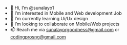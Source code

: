 - 👋 Hi, I’m @sunalayo1
- 👀 I’m interested in Mobile and Web development Job
- 🌱 I’m currently learning Ui/Ux design
- 💞️ I’m looking to collaborate on Mobile/Web projects
- 📫 Reach me via sunalayorgoodness@gmail.com or codingprosng@gmail.com

<!---
sunalayo1/sunalayo1 is a ✨ special ✨ repository because its `README.md` (this file) appears on your GitHub profile.
You can click the Preview link to take a look at your changes.
--->
